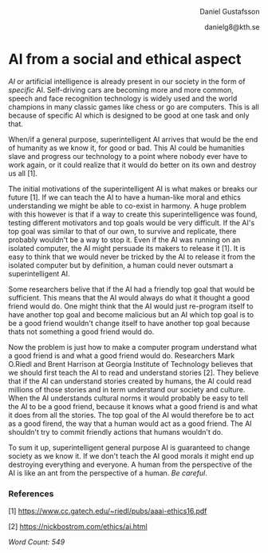 <p style="text-align: right">Daniel Gustafsson</p>
<p style="text-align: right">danielg8@kth.se</p>

# AI from a social and ethical aspect

*AI* or artificial intelligence is already present in our society in the form of *specific* AI. Self-driving cars are becoming more and more common, speech and face recognition technology is widely used and the world champions in many classic games like chess or go are computers. This is all because of specific AI which is designed to be good at one task and only that.

When/if a general purpose, superintelligent AI arrives that would be the end of humanity as we know it, for good or bad. This AI could be humanities slave and progress our technology to a point where nobody ever have to work again, or it could realize that it would do better on its own and destroy us all [1].

The initial motivations of the superintelligent AI is what makes or breaks our future [1].
If we can teach the AI to have a human-like moral and ethics understanding we might be able to co-exist in harmony. A huge problem with this however is that if a way to create this superintelligence was found, testing different motivators and top goals would be very difficult. If the AI's top goal was similar to that of our own, to survive and replicate, there probably wouldn't be a way to stop it. Even if the AI was running on an isolated computer, the AI might persuade its makers to release it [1]. It is easy to think that we would never be tricked by the AI to release it from the isolated computer but by definition, a human could never outsmart a superintelligent AI.

Some researchers belive that if the AI had a friendly top goal that would be sufficient. This means that the AI would always do what it thought a good friend would do. One might think that the AI would just re-program itself to have another top goal and become malicious but an AI which top goal is to be a good friend wouldn't change itself to have another top goal because thats not something a good friend would do. 

Now the problem is just how to make a computer program understand what a good friend is and what a good friend would do. Researchers Mark O.Riedl and Brent Harrison at Georgia Institute of Technology believes that we should first teach the AI to read and understand stories [2]. They believe that if the AI can understand stories created by humans, the AI could read millions of those stories and in term understand our society and culture. When the AI understands cultural norms it would probably be easy to tell the AI to be a good friend, because it knows what a good friend is and what it does from all the stories. The top goal of the AI would therefore be to act as a good firend, the way that a human would act as a good friend. The AI shouldn't try to commit friendly actions that humans wouldn't do.

To sum it up, superintelligent general purpose AI is guaranteed to change society as we know it. If we don't teach the AI good morals it might end up destroying everything and everyone. A human from the perspective of the AI is like an ant from the perspective of a human. *Be careful*.

### References 

[1] https://www.cc.gatech.edu/~riedl/pubs/aaai-ethics16.pdf

[2] https://nickbostrom.com/ethics/ai.html

*Word Count: 549* 